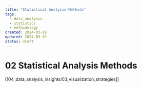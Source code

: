 ```yaml
---
title: "Statistical Analysis Methods"
tags:
  - data_analysis
  - statistics
  - methodology
created: 2024-03-19
updated: 2024-03-19
status: draft
---
```


# 02 Statistical Analysis Methods

[[04_data_analysis_insights/03_visualization_strategies]]

